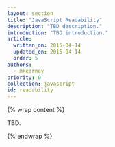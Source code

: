 ```yaml
---
layout: section
title: "JavaScript Readability"
description: "TBD description."
introduction: "TBD introduction."
article:
  written_on: 2015-04-14
  updated_on: 2015-04-14
  order: 5
authors:
  - mkearney
priority: 0
collection: javascript
id: readability
---
```


{% wrap content %}

TBD.

{% endwrap %}